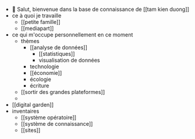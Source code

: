 - 👋 Salut, bienvenue dans la base de connaissance de [[tam kien duong]]
- ce à quoi je travaille
	- [[petite famille]]
	- [[mediapart]]
- ce qui m'occupe personnellement en ce moment
	- thèmes
		- [[analyse de données]]
			- [[statistiques]]
			- visualisation de données
		- technologie
		- [[économie]]
		- écologie
		- écriture
	- [[sortir des grandes plateformes]]
	-
- [[digital garden]]
- inventaires
	- [[système opératoire]]
	- [[système de connaissance]]
	- [[sites]]